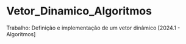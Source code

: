 # Vetor_Dinamico_Algoritmos
Trabalho: Definição e implementação de um vetor dinâmico [2024.1 - Algoritmos]
